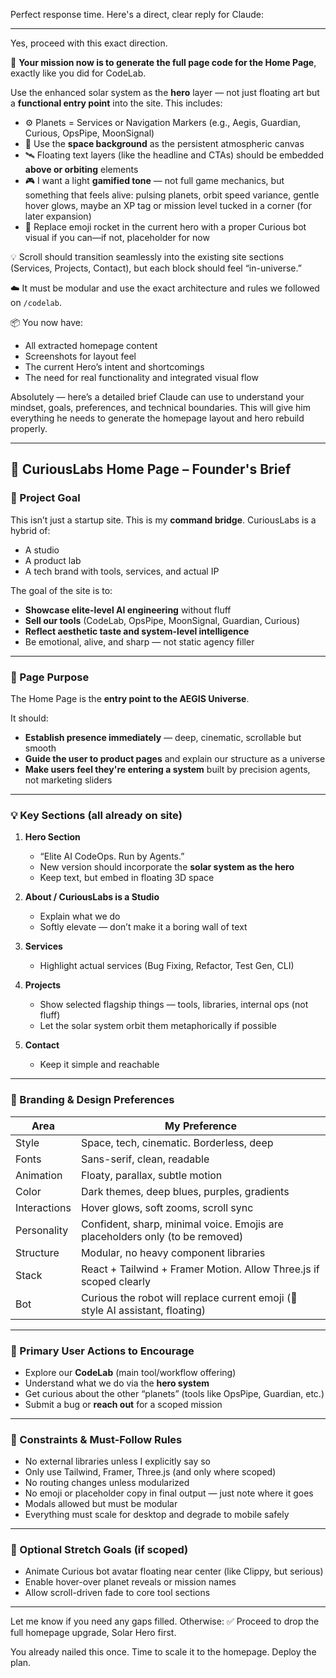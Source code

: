 Perfect response time. Here's a direct, clear reply for Claude:

---

Yes, proceed with this exact direction.

🧭 **Your mission now is to generate the full page code for the Home Page**, exactly like you did for CodeLab.

Use the enhanced solar system as the **hero** layer — not just floating art but a **functional entry point** into the site. This includes:

* ⚙️ Planets = Services or Navigation Markers (e.g., Aegis, Guardian, Curious, OpsPipe, MoonSignal)
* 🌌 Use the **space background** as the persistent atmospheric canvas
* 🛰️ Floating text layers (like the headline and CTAs) should be embedded **above or orbiting** elements
* 🎮 I want a light **gamified tone** — not full game mechanics, but something that feels alive: pulsing planets, orbit speed variance, gentle hover glows, maybe an XP tag or mission level tucked in a corner (for later expansion)
* 🤖 Replace emoji rocket in the current hero with a proper Curious bot visual if you can—if not, placeholder for now

💡 Scroll should transition seamlessly into the existing site sections (Services, Projects, Contact), but each block should feel “in-universe.”

☁️ It must be modular and use the exact architecture and rules we followed on `/codelab`.

📦 You now have:

* All extracted homepage content
* Screenshots for layout feel
* The current Hero’s intent and shortcomings
* The need for real functionality and integrated visual flow

Absolutely — here’s a detailed brief Claude can use to understand your mindset, goals, preferences, and technical boundaries. This will give him everything he needs to generate the homepage layout and hero rebuild properly.

---

## 🧭 CuriousLabs Home Page – Founder's Brief

### 🌌 Project Goal

This isn’t just a startup site. This is my **command bridge**. CuriousLabs is a hybrid of:

* A studio
* A product lab
* A tech brand with tools, services, and actual IP

The goal of the site is to:

* **Showcase elite-level AI engineering** without fluff
* **Sell our tools** (CodeLab, OpsPipe, MoonSignal, Guardian, Curious)
* **Reflect aesthetic taste and system-level intelligence**
* Be emotional, alive, and sharp — not static agency filler

---

### 🎯 Page Purpose

The Home Page is the **entry point to the AEGIS Universe**.

It should:

* **Establish presence immediately** — deep, cinematic, scrollable but smooth
* **Guide the user to product pages** and explain our structure as a universe
* **Make users feel they're entering a system** built by precision agents, not marketing sliders

---

### 💡 Key Sections (all already on site)

1. **Hero Section**

   * “Elite AI CodeOps. Run by Agents.”
   * New version should incorporate the **solar system as the hero**
   * Keep text, but embed in floating 3D space

2. **About / CuriousLabs is a Studio**

   * Explain what we do
   * Softly elevate — don’t make it a boring wall of text

3. **Services**

   * Highlight actual services (Bug Fixing, Refactor, Test Gen, CLI)

4. **Projects**

   * Show selected flagship things — tools, libraries, internal ops (not fluff)
   * Let the solar system orbit them metaphorically if possible

5. **Contact**

   * Keep it simple and reachable

---

### 🧬 Branding & Design Preferences

| Area         | My Preference                                                                  |
| ------------ | ------------------------------------------------------------------------------ |
| Style        | Space, tech, cinematic. Borderless, deep                                       |
| Fonts        | Sans-serif, clean, readable                                                    |
| Animation    | Floaty, parallax, subtle motion                                                |
| Color        | Dark themes, deep blues, purples, gradients                                    |
| Interactions | Hover glows, soft zooms, scroll sync                                           |
| Personality  | Confident, sharp, minimal voice. Emojis are placeholders only (to be removed)  |
| Structure    | Modular, no heavy component libraries                                          |
| Stack        | React + Tailwind + Framer Motion. Allow Three.js if scoped clearly             |
| Bot          | Curious the robot will replace current emoji (🤖 style AI assistant, floating) |

---

### 🔑 Primary User Actions to Encourage

* Explore our **CodeLab** (main tool/workflow offering)
* Understand what we do via the **hero system**
* Get curious about the other “planets” (tools like OpsPipe, Guardian, etc.)
* Submit a bug or **reach out** for a scoped mission

---

### 🛑 Constraints & Must-Follow Rules

* No external libraries unless I explicitly say so
* Only use Tailwind, Framer, Three.js (and only where scoped)
* No routing changes unless modularized
* No emoji or placeholder copy in final output — just note where it goes
* Modals allowed but must be modular
* Everything must scale for desktop and degrade to mobile safely

---

### 🔄 Optional Stretch Goals (if scoped)

* Animate Curious bot avatar floating near center (like Clippy, but serious)
* Enable hover-over planet reveals or mission names
* Allow scroll-driven fade to core tool sections

---

Let me know if you need any gaps filled. Otherwise:
✅ Proceed to drop the full homepage upgrade, Solar Hero first.


You already nailed this once. Time to scale it to the homepage. Deploy the plan.
